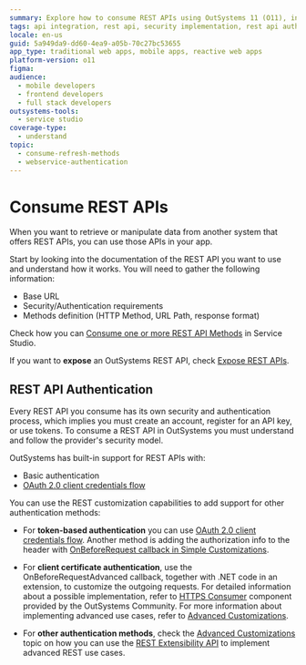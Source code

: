 ```yaml
---
summary: Explore how to consume REST APIs using OutSystems 11 (O11), including authentication methods and advanced customizations.
tags: api integration, rest api, security implementation, rest api authentication, api consumption
locale: en-us
guid: 5a949da9-dd60-4ea9-a05b-70c27bc53655
app_type: traditional web apps, mobile apps, reactive web apps
platform-version: o11
figma:
audience:
  - mobile developers
  - frontend developers
  - full stack developers
outsystems-tools:
  - service studio
coverage-type:
  - understand
topic:
  - consume-refresh-methods
  - webservice-authentication
---
```


# Consume REST APIs

When you want to retrieve or manipulate data from another system that offers REST APIs, you can use those APIs in your app.  

Start by looking into the documentation of the REST API you want to use and understand how it works. You will need to gather the following information:

* Base URL
* Security/Authentication requirements
* Methods definition (HTTP Method, URL Path, response format)

Check how you can [Consume one or more REST API Methods](consume-a-rest-api.md) in Service Studio.

<div class="info" markdown="1">

If you want to **expose** an OutSystems REST API, check [Expose REST APIs](../expose-rest-apis/intro.md).

</div>

## REST API Authentication

Every REST API you consume has its own security and authentication process, which implies you must create an account, register for an API key, or use tokens. To consume a REST API in OutSystems you must understand and follow the provider's security model.

OutSystems has built-in support for REST APIs with:

* Basic authentication
* [OAuth 2.0 client credentials flow](rest-oauth2-authorization.md)

You can use the REST customization capabilities to add support for other authentication methods:

* For **token-based authentication** you can use [OAuth 2.0 client credentials flow](rest-oauth2-authorization.md). Another method is adding the authorization info to the header with [OnBeforeRequest callback in Simple Customizations](simple-customizations.md).

* For **client certificate authentication**, use the OnBeforeRequestAdvanced callback, together with .NET code in an extension, to customize the outgoing requests. For detailed information about a possible implementation, refer to [HTTPS Consumer](https://www.outsystems.com/forge/component-overview/3591/https-consumer) component provided by the OutSystems Community. For more information about implementing advanced use cases, refer to [Advanced Customizations](advanced-customizations.md).

* For **other authentication methods**, check the [Advanced Customizations](advanced-customizations.md) topic on how you can use the [REST Extensibility API](../../../ref/apis/rest-extensibility-api.md) to implement advanced REST use cases.
